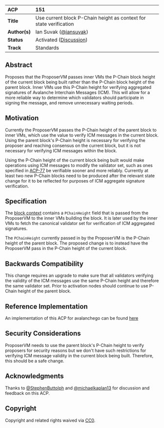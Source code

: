 | ACP           | 151                                                                                        |
| :------------ | :----------------------------------------------------------------------------------------- |
| **Title**     | Use current block P-Chain height as context for state verification                         |
| **Author(s)** | Ian Suvak ([@iansuvak](https://github.com/iansuvak))                                       |
| **Status**    | Activated ([Discussion](https://github.com/avalanche-foundation/ACPs/discussions/152)) |
| **Track**     | Standards                                                                                  |

## Abstract

Proposes that the ProposerVM passes inner VMs the P-Chain block height of the current block being built rather than the P-Chain block height of the parent block. Inner VMs use this P-Chain height for verifying aggregated signatures of Avalanche Interchain Messages (ICM). This will allow for a more reliable way to determine which validators should participate in signing the message, and remove unnecessary waiting periods.

## Motivation

Currently the ProposerVM passes the P-Chain height of the parent block to inner VMs, which use the value to verify ICM messages in the current block. Using the parent block's P-Chain height is necessary for verifying the proposer and reaching consensus on the current block, but it is not necessary for verifying ICM messages within the block.

Using the P-Chain height of the current block being built would make operations using ICM messages to modify the validator set, such as ones specified in [ACP-77](../77-reinventing-subnets/README.md) be verifiable sooner and more reliably. Currently at least two new P-Chain blocks need to be produced after the relevant state change for it to be reflected for purposes of ICM aggregate signature verification.

## Specification

The [block context](https://github.com/ava-labs/avalanchego/blob/d2e9d12ed2a1b6581b8fd414cbfb89a6cfa64551/snow/engine/snowman/block/block_context_vm.go#L14) contains a `PChainHeight` field that is passed from the ProposerVM to the inner VMs building the block. It is later used by the inner VMs to fetch the canonical validator set for verification of ICM aggregated signatures.

The `PChainHeight` currently passed in by the ProposerVM is the P-Chain height of the parent block. The proposed change is to instead have the ProposerVM pass in the P-Chain height of the current block.

## Backwards Compatibility

This change requires an upgrade to make sure that all validators verifying the validity of the ICM messages use the same P-Chain height and therefore the same validator set. Prior to activation nodes should continue to use P-Chain height of the parent block.

## Reference Implementation

An implementation of this ACP for avalanchego can be found [here](https://github.com/ava-labs/avalanchego/pull/3459)

## Security Considerations

ProposerVM needs to use the parent block's P-Chain height to verify proposers for security reasons but we don't have such restrictions for verifying ICM message validity in the current block being built. Therefore, this should be a safe change.

## Acknowledgments

Thanks to [@StephenButtolph](https://github.com/StephenButtolph) and [@michaelkaplan13](https://github.com/michaelkaplan13) for discussion and feedback on this ACP.

## Copyright

Copyright and related rights waived via [CC0](https://creativecommons.org/publicdomain/zero/1.0/).
